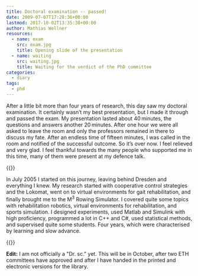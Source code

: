 ```yaml
---
title: Doctoral examination -- passed!
date: 2009-07-07T17:28:36+00:00
lastmod: 2017-10-02T13:35:38+00:00
author: Mathias Wellner
resources:
  - name: exam
    src: exam.jpg
    title: Opening slide of the presentation
  - name: waiting
    src: waiting.jpg
    title: Waiting for the verdict of the PhD committee
categories:
  - diary
tags:
  - phd
---
```

After a little bit more than four years of research, this day saw my doctoral examination. It certainly wasn&#8217;t my best presentation, but I made it through and passed the exam. My presentation lasted about 40&thinsp;minutes, the questions and answers another 20&thinsp;minutes. After one hour we were all asked to leave the room and only the professors remained in there to discuss my fate. After an endless time of fifteen minutes, I was called in the room and notified of the successful outcome. So it&#8217;s over now. I feel relieved and very glad. I feel thankful towards the many people who supported me in this time, many of them were present at my defence talk.
<!--more-->

{{<responsive-image name="exam">}}

In July 2005 I started on this journey, leaving behind Dresden and everything I knew. My research started with cooperative control strategies and the Lokomat, went on to virtual environments for gait rehabilitation, and finally brought me to the M<sup>3</sup> Rowing Simulator. I covered quite some topics with rehabilitation robotics, virtual environments for rehabilitation, and sports simulation. I designed experiments, used Matlab and Simulink with high proficiency, programmed a lot in C++ and C#, used statistical methods, and supervised quite some students. Four years, which were characterised by learning and slow advance.

{{<responsive-image name="waiting">}}

**Edit:** I am not officially a "Dr. sc." yet. This will be in October, after two ETH committees have approved and after I have handed in the printed and electronic versions for the library.